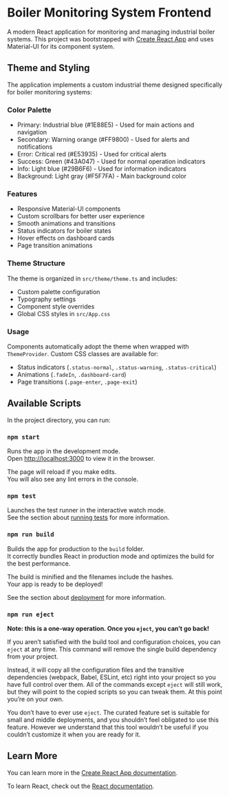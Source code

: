 # Boiler Monitoring System Frontend

A modern React application for monitoring and managing industrial boiler systems. This project was bootstrapped with [Create React App](https://github.com/facebook/create-react-app) and uses Material-UI for its component system.

## Theme and Styling

The application implements a custom industrial theme designed specifically for boiler monitoring systems:

### Color Palette
- Primary: Industrial blue (#1E88E5) - Used for main actions and navigation
- Secondary: Warning orange (#FF9800) - Used for alerts and notifications
- Error: Critical red (#E53935) - Used for critical alerts
- Success: Green (#43A047) - Used for normal operation indicators
- Info: Light blue (#29B6F6) - Used for information indicators
- Background: Light gray (#F5F7FA) - Main background color

### Features
- Responsive Material-UI components
- Custom scrollbars for better user experience
- Smooth animations and transitions
- Status indicators for boiler states
- Hover effects on dashboard cards
- Page transition animations

### Theme Structure
The theme is organized in `src/theme/theme.ts` and includes:
- Custom palette configuration
- Typography settings
- Component style overrides
- Global CSS styles in `src/App.css`

### Usage
Components automatically adopt the theme when wrapped with `ThemeProvider`. Custom CSS classes are available for:
- Status indicators (`.status-normal`, `.status-warning`, `.status-critical`)
- Animations (`.fadeIn`, `.dashboard-card`)
- Page transitions (`.page-enter`, `.page-exit`)

## Available Scripts

In the project directory, you can run:

### `npm start`

Runs the app in the development mode.\
Open [http://localhost:3000](http://localhost:3000) to view it in the browser.

The page will reload if you make edits.\
You will also see any lint errors in the console.

### `npm test`

Launches the test runner in the interactive watch mode.\
See the section about [running tests](https://facebook.github.io/create-react-app/docs/running-tests) for more information.

### `npm run build`

Builds the app for production to the `build` folder.\
It correctly bundles React in production mode and optimizes the build for the best performance.

The build is minified and the filenames include the hashes.\
Your app is ready to be deployed!

See the section about [deployment](https://facebook.github.io/create-react-app/docs/deployment) for more information.

### `npm run eject`

**Note: this is a one-way operation. Once you `eject`, you can’t go back!**

If you aren’t satisfied with the build tool and configuration choices, you can `eject` at any time. This command will remove the single build dependency from your project.

Instead, it will copy all the configuration files and the transitive dependencies (webpack, Babel, ESLint, etc) right into your project so you have full control over them. All of the commands except `eject` will still work, but they will point to the copied scripts so you can tweak them. At this point you’re on your own.

You don’t have to ever use `eject`. The curated feature set is suitable for small and middle deployments, and you shouldn’t feel obligated to use this feature. However we understand that this tool wouldn’t be useful if you couldn’t customize it when you are ready for it.

## Learn More

You can learn more in the [Create React App documentation](https://facebook.github.io/create-react-app/docs/getting-started).

To learn React, check out the [React documentation](https://reactjs.org/).
